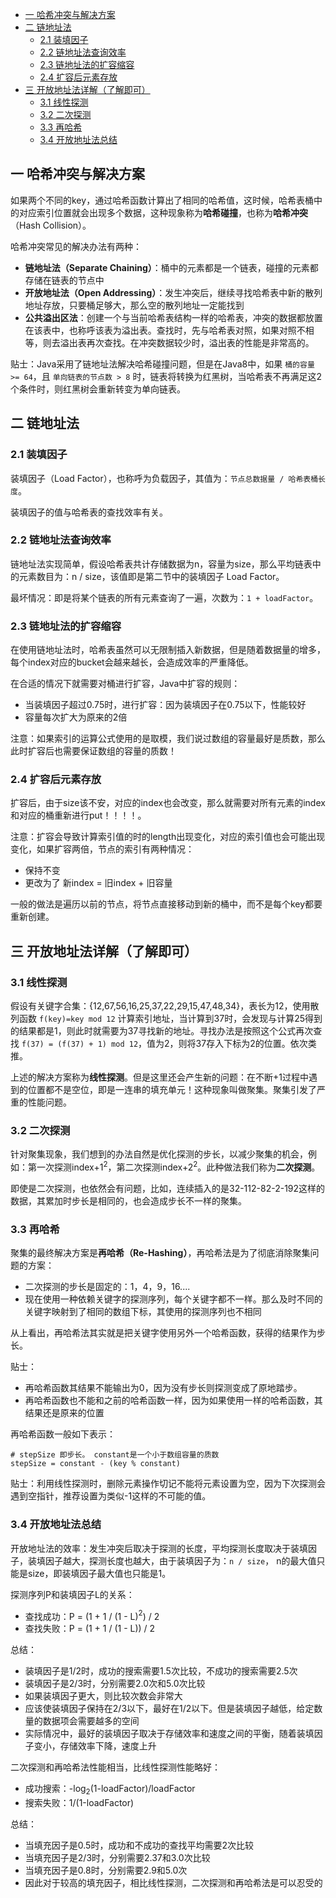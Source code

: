 - [一 哈希冲突与解决方案](#一-哈希冲突与解决方案)
- [二 链地址法](#二-链地址法)
  - [2.1 装填因子](#21-装填因子)
  - [2.2 链地址法查询效率](#22-链地址法查询效率)
  - [2.3 链地址法的扩容缩容](#23-链地址法的扩容缩容)
  - [2.4 扩容后元素存放](#24-扩容后元素存放)
- [三 开放地址法详解（了解即可）](#三-开放地址法详解了解即可)
  - [3.1 线性探测](#31-线性探测)
  - [3.2 二次探测](#32-二次探测)
  - [3.3 再哈希](#33-再哈希)
  - [3.4 开放地址法总结](#34-开放地址法总结)

## 一 哈希冲突与解决方案

如果两个不同的key，通过哈希函数计算出了相同的哈希值，这时候，哈希表桶中的对应索引位置就会出现多个数据，这种现象称为**哈希碰撞**，也称为**哈希冲突**（Hash Collision）。  

哈希冲突常见的解决办法有两种：
- **链地址法（Separate Chaining）**：桶中的元素都是一个链表，碰撞的元素都存储在链表的节点中
- **开放地址法（Open Addressing）**：发生冲突后，继续寻找哈希表中新的散列地址存放，只要桶足够大，那么空的散列地址一定能找到
- **公共溢出区法**：创建一个与当前哈希表结构一样的哈希表，冲突的数据都放置在该表中，也称呼该表为溢出表。查找时，先与哈希表对照，如果对照不相等，则去溢出表再次查找。在冲突数据较少时，溢出表的性能是非常高的。

贴士：Java采用了链地址法解决哈希碰撞问题，但是在Java8中，如果 `桶的容量 >= 64`，且 `单向链表的节点数 > 8` 时，链表将转换为红黑树，当哈希表不再满足这2个条件时，则红黑树会重新转变为单向链表。  

## 二 链地址法

### 2.1 装填因子

装填因子（Load Factor），也称呼为负载因子，其值为：`节点总数据量 / 哈希表桶长度`。  

装填因子的值与哈希表的查找效率有关。

### 2.2 链地址法查询效率

链地址法实现简单，假设哈希表共计存储数据为n，容量为size，那么平均链表中的元素数目为：n / size，该值即是第二节中的装填因子 Load Factor。  

最坏情况：即是将某个链表的所有元素查询了一遍，次数为：`1 + loadFactor`。  

### 2.3 链地址法的扩容缩容

在使用链地址法时，哈希表虽然可以无限制插入新数据，但是随着数据量的增多，每个index对应的bucket会越来越长，会造成效率的严重降低。  

在合适的情况下就需要对桶进行扩容，Java中扩容的规则：
- 当装填因子超过0.75时，进行扩容：因为装填因子在0.75以下，性能较好
- 容量每次扩大为原来的2倍

注意：如果索引的运算公式使用的是取模，我们说过数组的容量最好是质数，那么此时扩容后也需要保证数组的容量的质数！

### 2.4 扩容后元素存放

扩容后，由于size该不安，对应的index也会改变，那么就需要对所有元素的index和对应的桶重新进行put！！！！。  

注意：扩容会导致计算索引值的时的length出现变化，对应的索引值也会可能出现变化，如果扩容两倍，节点的索引有两种情况：
- 保持不变
- 更改为了 新index = 旧index + 旧容量

一般的做法是遍历以前的节点，将节点直接移动到新的桶中，而不是每个key都要重新创建。  

## 三 开放地址法详解（了解即可）

### 3.1 线性探测

假设有关键字合集：{12,67,56,16,25,37,22,29,15,47,48,34}，表长为12，使用散列函数 `f(key)=key mod 12` 计算索引地址，当计算到37时，会发现与计算25得到的结果都是1，则此时就需要为37寻找新的地址。寻找办法是按照这个公式再次查找 `f(37) = (f(37) + 1) mod 12`，值为2，则将37存入下标为2的位置。依次类推。  

上述的解决方案称为**线性探测**。但是这里还会产生新的问题：在不断+1过程中遇到的位置都不是空位，即是一连串的填充单元！这种现象叫做聚集。聚集引发了严重的性能问题。  

### 3.2 二次探测

针对聚集现象，我们想到的办法自然是优化探测的步长，以减少聚集的机会，例如：第一次探测index+$1^2$，第二次探测index+$2^2$。此种做法我们称为**二次探测**。  

即使是二次探测，也依然会有问题，比如，连续插入的是32-112-82-2-192这样的数据，其累加时步长是相同的，也会造成步长不一样的聚集。  

### 3.3 再哈希

聚集的最终解决方案是**再哈希（Re-Hashing）**，再哈希法是为了彻底消除聚集问题的方案：
- 二次探测的步长是固定的：1，4，9，16....
- 现在使用一种依赖关键字的探测序列，每个关键字都不一样。那么及时不同的关键字映射到了相同的数组下标，其使用的探测序列也不相同

从上看出，再哈希法其实就是把关键字使用另外一个哈希函数，获得的结果作为步长。 

贴士：
- 再哈希函数其结果不能输出为0，因为没有步长则探测变成了原地踏步。
- 再哈希函数也不能和之前的哈希函数一样，因为如果使用一样的哈希函数，其结果还是原来的位置

再哈希函数一般如下表示：
```
# stepSize 即步长。 constant是一个小于数组容量的质数
stepSize = constant - (key % constant)      
```

贴士：利用线性探测时，删除元素操作切记不能将元素设置为空，因为下次探测会遇到空指针，推荐设置为类似-1这样的不可能的值。  

### 3.4 开放地址法总结

开放地址法的效率：发生冲突后取决于探测的长度，平均探测长度取决于装填因子，装填因子越大，探测长度也越大，由于装填因子为：`n / size`， n的最大值只能是size，即装填因子最大值也只能是1。  

探测序列P和装填因子L的关系：
- 查找成功：P = (1 + 1 / (1 - L)$^2$) / 2
- 查找失败：P = (1 + 1 / (1 - L)) / 2

总结：
- 装填因子是1/2时，成功的搜索需要1.5次比较，不成功的搜索需要2.5次
- 装填因子是2/3时，分别需要2.0次和5.0次比较
- 如果装填因子更大，则比较次数会非常大
- 应该使装填因子保持在2/3以下，最好在1/2以下。但是装填因子越低，给定数量的数据项会需要越多的空间
- 实际情况中，最好的装填因子取决于存储效率和速度之间的平衡，随着装填因子变小，存储效率下降，速度上升

二次探测和再哈希法性能相当，比线性探测性能略好：
- 成功搜索：-log<sub>2</sub>(1-loadFactor)/loadFactor
- 搜索失败：1/(1-loadFactor)

总结：
- 当填充因子是0.5时，成功和不成功的查找平均需要2次比较
- 当填充因子是2/3时，分别需要2.37和3.0次比较
- 当填充因子是0.8时，分别需要2.9和5.0次
- 因此对于较高的填充因子，相比线性探测，二次探测和再哈希法是可以忍受的